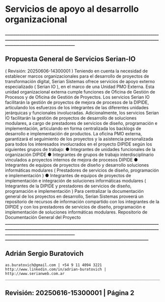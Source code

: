 # Servicios de apoyo al desarrollo organizacional

**________________________________________________________________________________________________________________________________________________________________________________________**

## Propuesta General de Servicios Serian-IO

( Revisión: 20250606-14300001 )
Teniendo en cuenta la necesidad de establecer marcos organizacionales para el desarrollo de proyectos de transformación digital, Serian
Sistemas ofrece servicios de apoyo externo especializado ( Serian IO ), en el marco de una Unidad PMO Externa. Esta unidad organizacional
externa cumple funciones de Oficina de Gestión de Procesos y de Oficina de Gestión de Proyectos.
Los servicios Serian IO facilitarán la gestión de proyectos de mejora de procesos de la DIPIDE, articulando los esfuerzos de los integrantes de
las diferentes unidades jerárquicas y funcionales involucradas. Adicionalmente, los servicios Serian IO facilitarán la gestión de proyectos de
desarrollo de soluciones modulares, a cargo de prestadores de servicios de diseño, programación e implementación, articulando en forma
centralizada los backlogs de desarrollo e implementación de productos.
La oficina PMO externa, garantizará el seguimiento de los proyectos y la asistencia personalizada para todos los interesados involucrados en el
proyecto DIPIDE según los siguientes grupos de trabajo:
● Integrantes de unidades funcionales de la organización DIPIDE
● Integrantes de grupos de trabajo interdisciplinario vinculados a proyectos internos de mejora de procesos DIPIDE
● Integrantes de equipos de proyectos de diseño y desarrollo soluciones informáticas modulares ( Prestadores de servicios de diseño, programación e
implementación )
● Integrantes de equipos de proyectos de implementación e integración de soluciones informáticas modulares ( Integrantes de la DIPIDE y prestadores de servicios
de diseño, programación e implementación )
Para centralizar la documentación general de los proyectos en desarrollo, Serian Sistemas proveerá un repositorio de recursos de información
compartido con los integrantes de la DIPIDE y con los prestadores de servicios de diseño, programación e implementación de soluciones
informáticas modulares.
Repositorio de Documentación General del Proyecto
**________________________________________________________________________________________________________________________________________________________________________________________
______________________________________________________________________**

## Adrián Sergio Buratovich

```
as.buratovich@gmail.com | +54 9 11 4094 3221
http://www.linkedin.com/in/adrian-buratovich | http://www.serianweb.com.ar
_______________________________________________________________________
```
## Revisión: 20250616-15300001 | Página 2


